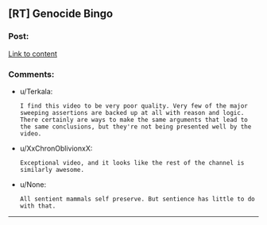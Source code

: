 ## [RT] Genocide Bingo

### Post:

[Link to content](http://youtu.be/4kDPxbS6ofw)

### Comments:

- u/Terkala:
  ```
  I find this video to be very poor quality. Very few of the major sweeping assertions are backed up at all with reason and logic. There certainly are ways to make the same arguments that lead to the same conclusions, but they're not being presented well by the video.
  ```

- u/XxChronOblivionxX:
  ```
  Exceptional video, and it looks like the rest of the channel is similarly awesome.
  ```

- u/None:
  ```
  All sentient mammals self preserve. But sentience has little to do with that.
  ```

---

